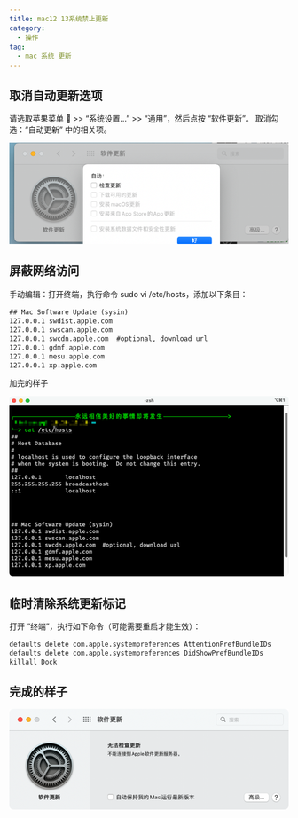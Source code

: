 ```yaml
---
title: mac12 13系统禁止更新
category:
  - 操作
tag:
  - mac 系统 更新
---
```


## 取消自动更新选项

请选取苹果菜单  >> “系统设置…” >> “通用”，然后点按 “软件更新”。
取消勾选：“自动更新” 中的相关项。

![alt text](imgs/jinzhigengxin/image.png)

## 屏蔽网络访问
手动编辑：打开终端，执行命令 sudo vi /etc/hosts，添加以下条目：

```
## Mac Software Update (sysin)
127.0.0.1 swdist.apple.com
127.0.0.1 swscan.apple.com
127.0.0.1 swcdn.apple.com  #optional, download url
127.0.0.1 gdmf.apple.com
127.0.0.1 mesu.apple.com
127.0.0.1 xp.apple.com
```
加完的样子

![alt text](imgs/jinzhigengxin/image-1.png)

## 临时清除系统更新标记
打开 “终端”，执行如下命令（可能需要重启才能生效）：
```
defaults delete com.apple.systempreferences AttentionPrefBundleIDs
defaults delete com.apple.systempreferences DidShowPrefBundleIDs
killall Dock
```

## 完成的样子

![alt text](imgs/jinzhigengxin/image-2.png)
